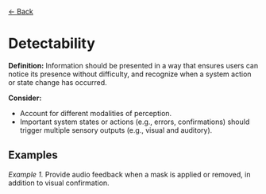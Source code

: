 [← Back](../perceivable.md)

# Detectability

**Definition:** Information should be presented in a way that ensures users can notice its presence without difficulty, and recognize when a system action or state change has occurred.

**Consider:**
* Account for different modalities of perception.
* Important system states or actions (e.g., errors, confirmations) should trigger multiple sensory outputs (e.g., visual and auditory).

## Examples
_Example 1._ Provide audio feedback when a mask is applied or removed, in addition to visual confirmation.
